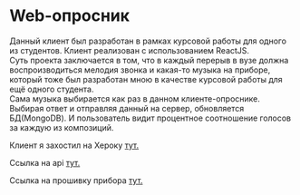 # Web-опросник

Данный клиент был разработан в рамках курсовой работы для одного из студентов.
Клиент реализован с использованием ReactJS. \
Суть проекта заключается в том, что в каждый перерыв в вузе должна воспроизводиться
мелодия звонка и какая-то музыка на приборе, который тоже был разработан мною в качестве курсовой работы для ещё одного студента. \
Сама музыка выбирается как раз в данном клиенте-опроснике. Выбирая ответ и отправляя данный на сервер, обновляется БД(MongoDB).
И пользователь видит процентное соотношение голосов за каждую из композиций.

Клиент я захостил на Хероку [тут.](https://bmstuvote.herokuapp.com/)

Ссылка на api [тут.](https://github.com/Uristrix/api_questionnaire)

Ссылка на прошивку прибора [тут.](https://github.com/Uristrix/questionnaire_ESP)
